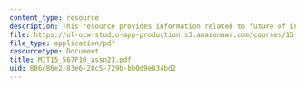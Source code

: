 ```yaml
---
content_type: resource
description: This resource provides information related to future of information economy.
file: https://ol-ocw-studio-app-production.s3.amazonaws.com/courses/15-567-the-economics-of-information-strategy-structure-and-pricing-fall-2010/886c86e283e628c5729bbb0d9e834bd2_MIT15_567F10_assn23.pdf
file_type: application/pdf
resourcetype: Document
title: MIT15_567F10_assn23.pdf
uid: 886c86e2-83e6-28c5-729b-bb0d9e834bd2
---
```

